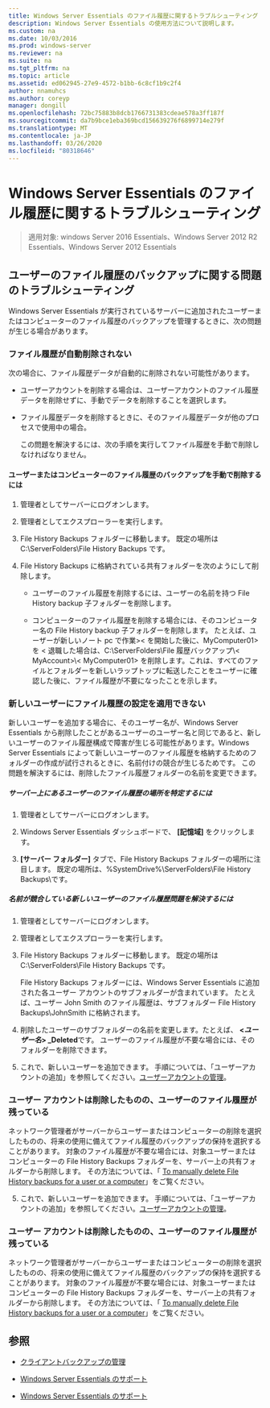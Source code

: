 ```yaml
---
title: Windows Server Essentials のファイル履歴に関するトラブルシューティング
description: Windows Server Essentials の使用方法について説明します。
ms.custom: na
ms.date: 10/03/2016
ms.prod: windows-server
ms.reviewer: na
ms.suite: na
ms.tgt_pltfrm: na
ms.topic: article
ms.assetid: ed062945-27e9-4572-b1bb-6c8cf1b9c2f4
author: nnamuhcs
ms.author: coreyp
manager: dongill
ms.openlocfilehash: 72bc75883b8dcb1766731383cdeae578a3ff187f
ms.sourcegitcommit: da7b9bce1eba369bcd156639276f6899714e279f
ms.translationtype: MT
ms.contentlocale: ja-JP
ms.lasthandoff: 03/26/2020
ms.locfileid: "80318646"
---
```

# <a name="troubleshoot-file-history-in-windows-server-essentials"></a>Windows Server Essentials のファイル履歴に関するトラブルシューティング

>適用対象: windows Server 2016 Essentials、Windows Server 2012 R2 Essentials、Windows Server 2012 Essentials 
  
## <a name="troubleshoot-issues-with-user-file-history-backups"></a>ユーザーのファイル履歴のバックアップに関する問題のトラブルシューティング  
 Windows Server Essentials が実行されているサーバーに追加されたユーザーまたはコンピューターのファイル履歴のバックアップを管理するときに、次の問題が生じる場合があります。  
  
### <a name="file-history-data-is-not-automatically-deleted"></a>ファイル履歴が自動削除されない  
 次の場合に、ファイル履歴データが自動的に削除されない可能性があります。  
  
- ユーザーアカウントを削除する場合は、ユーザーアカウントのファイル履歴データを削除せずに、手動でデータを削除することを選択します。  
  
- ファイル履歴データを削除するときに、そのファイル履歴データが他のプロセスで使用中の場合。  
  
  この問題を解決するには、次の手順を実行してファイル履歴を手動で削除しなければなりません。  
  
####  <a name="to-manually-delete-file-history-backups-for-a-user-or-a-computer"></a><a name="BKMK_manuallyDelete"></a>ユーザーまたはコンピューターのファイル履歴のバックアップを手動で削除するには  
  
1.  管理者としてサーバーにログオンします。  
  
2.  管理者としてエクスプローラーを実行します。  
  
3.  File History Backups フォルダーに移動します。 既定の場所は C:\ServerFolders\File History Backups です。  
  
4.  File History Backups に格納されている共有フォルダーを次のようにして削除します。  
  
    -   ユーザーのファイル履歴を削除するには、ユーザーの名前を持つ File History backup 子フォルダーを削除します。  
  
    -   コンピューターのファイル履歴を削除する場合には、そのコンピューター名の File History backup 子フォルダーを削除します。 たとえば、ユーザーが新しいノート pc で作業\>< を開始した後に、MyComputer01\> を < 退職した場合は、C:\ServerFolders\File 履歴バックアップ\\< MyAccount\>\\< MyComputer01\> を削除します。これは、すべてのファイルとフォルダーを新しいラップトップに転送したことをユーザーに確認した後に、ファイル履歴が不要になったことを示します。  
  
### <a name="cannot-apply-file-history-setting-to-a-new-user"></a>新しいユーザーにファイル履歴の設定を適用できない  
 新しいユーザーを追加する場合に、そのユーザー名が、Windows Server Essentials から削除したことがあるユーザーのユーザー名と同じであると、新しいユーザーのファイル履歴構成で障害が生じる可能性があります。Windows Server Essentials によって新しいユーザーのファイル履歴を格納するためのフォルダーの作成が試行されるときに、名前付けの競合が生じるためです。 この問題を解決するには、削除したファイル履歴フォルダーの名前を変更できます。  
  
##### <a name="to-locate-user-file-history-on-the-server"></a>サーバー上にあるユーザーのファイル履歴の場所を特定するには  
  
1.  管理者としてサーバーにログオンします。  
  
2.  Windows Server Essentials ダッシュボードで、 **[記憶域]** をクリックします。  
  
3.  **[サーバー フォルダー]** タブで、File History Backups フォルダーの場所に注目します。 既定の場所は、%SystemDrive%\ServerFolders\File History Backups\\です。  
  
##### <a name="to-resolve-file-history-issues-for-a-new-user-with-a-name-conflict"></a>名前が競合している新しいユーザーのファイル履歴問題を解決するには  
  
1.  管理者としてサーバーにログオンします。  
  
2.  管理者としてエクスプローラーを実行します。  
  
3.  File History Backups フォルダーに移動します。 既定の場所は C:\ServerFolders\File History Backups です。  
  
     File History Backups フォルダーには、Windows Server Essentials に追加された各ユーザー アカウントのサブフォルダーが含まれています。 たとえば、ユーザー John Smith のファイル履歴は、サブフォルダー File History Backups\JohnSmith に格納されます。  
  
4.  削除したユーザーのサブフォルダーの名前を変更します。たとえば、 **<*ユーザー名*> _Deleted**です。 ユーザーのファイル履歴が不要な場合には、そのフォルダーを削除できます。  
  

5.  これで、新しいユーザーを追加できます。 手順については、「ユーザーアカウントの追加」を参照してください。[ユーザーアカウントの管理](../manage/Manage-User-Accounts-in-Windows-Server-Essentials.md)。  
  
### <a name="a-user-account-was-removed-but-the-users-file-history-remains"></a>ユーザー アカウントは削除したものの、ユーザーのファイル履歴が残っている  
 ネットワーク管理者がサーバーからユーザーまたはコンピューターの削除を選択したものの、将来の使用に備えてファイル履歴のバックアップの保持を選択することがあります。 対象のファイル履歴が不要な場合には、対象ユーザーまたはコンピューターの File History Backups フォルダーを、サーバー上の共有フォルダーから削除します。 その方法については、「 [To manually delete File History backups for a user or a computer](Troubleshoot-File-History-in-Windows-Server-Essentials.md#BKMK_manuallyDelete)」をご覧ください。  

5. これで、新しいユーザーを追加できます。 手順については、「ユーザーアカウントの追加」を参照してください。[ユーザーアカウントの管理](../manage/Manage-User-Accounts-in-Windows-Server-Essentials.md)。  
  
### <a name="a-user-account-was-removed-but-the-users-file-history-remains"></a>ユーザー アカウントは削除したものの、ユーザーのファイル履歴が残っている  
 ネットワーク管理者がサーバーからユーザーまたはコンピューターの削除を選択したものの、将来の使用に備えてファイル履歴のバックアップの保持を選択することがあります。 対象のファイル履歴が不要な場合には、対象ユーザーまたはコンピューターの File History Backups フォルダーを、サーバー上の共有フォルダーから削除します。 その方法については、「 [To manually delete File History backups for a user or a computer](../support/Troubleshoot-File-History-in-Windows-Server-Essentials.md#BKMK_manuallyDelete)」をご覧ください。  

  
## <a name="see-also"></a>参照  
  
-   [クライアントバックアップの管理](../manage/Manage-Client-Computer-Backup-in-Windows-Server-Essentials.md)  
  

-   [Windows Server Essentials のサポート](Support-Windows-Server-Essentials.md)

-   [Windows Server Essentials のサポート](../support/Support-Windows-Server-Essentials.md)

